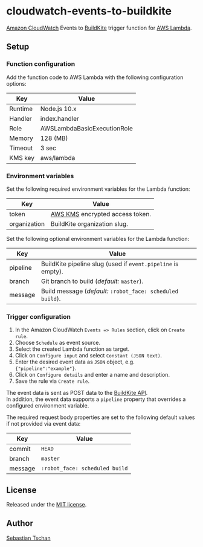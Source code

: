 # cloudwatch-events-to-buildkite
[Amazon CloudWatch](https://aws.amazon.com/cloudwatch/) Events to
[BuildKite](https://buildkite.com/) trigger function for
[AWS Lambda](https://aws.amazon.com/lambda/).

## Setup

### Function configuration
Add the function code to AWS Lambda with the following configuration options:  

Key     | Value
--------|--------------
Runtime | Node.js 10.x
Handler | index.handler
Role    | AWSLambdaBasicExecutionRole
Memory  | 128 (MB)
Timeout | 3 sec
KMS key | aws/lambda

### Environment variables
Set the following required environment variables for the Lambda function:

Key          | Value
-------------|--------------
token        | [AWS KMS](https://aws.amazon.com/kms/) encrypted access token.
organization | BuildKite organization slug.

Set the following optional environment variables for the Lambda function:

Key          | Value
-------------|--------------
pipeline     | BuildKite pipeline slug (used if `event.pipeline` is empty).
branch       | Git branch to build (*default:* `master`).
message      | Build message (*default:* `:robot_face: scheduled build`).

### Trigger configuration
1. In the Amazon CloudWatch `Events => Rules` section, click on `Create rule`.
2. Choose `Schedule` as event source.
3. Select the created Lambda function as target.
4. Click on `Configure input` and select `Constant (JSON text)`.
5. Enter the desired event data as `JSON` object, e.g. `{"pipeline":"example"}`.
6. Click on `Configure details` and enter a name and description.
7. Save the rule via `Create rule`.

The event data is sent as POST data to the
[BuildKite API](https://buildkite.com/docs/rest-api/builds#create-a-build).  
In addition, the event data supports a `pipeline` property that overrides a
configured environment variable.

The required request body properties are set to the following default values if
not provided via event data:

Key     | Value
--------|--------------
commit  | `HEAD`
branch  | `master`
message | `:robot_face: scheduled build`

## License
Released under the [MIT license](https://opensource.org/licenses/MIT).

## Author
[Sebastian Tschan](https://blueimp.net/)
